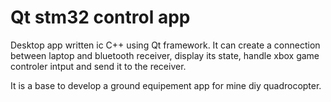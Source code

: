 # Qt stm32 control app

Desktop app written ic C++ using Qt framework. It can create a connection between laptop and bluetooth receiver, display its state, handle xbox game controler intput and send it to the receiver. 

It is a base to develop a ground equipement app for mine diy quadrocopter.
